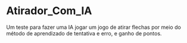 # Atirador_Com_IA
Um teste para fazer uma IA jogar um jogo de atirar flechas por meio do método de aprendizado de tentativa e erro, e ganho de pontos.
